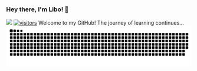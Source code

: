 ### Hey there, I'm Libo! 🤗

[![](https://img.shields.io/badge/Homepage-blue?&style=flat-square&logo=googlechrome&logoColor=white)](https://libo-huang.github.io/)
[![visitors](https://visitor-badge.laobi.icu/badge?page_id=libo-huang.libo-huang&left_color=royalblue&right_color=black)](https://github.com/libo-huang)
Welcome to my GitHub! The journey of learning continues...
<picture>
  <source media="(prefers-color-scheme: dark)" srcset="https://raw.githubusercontent.com/libo-huang/libo-huang/output/github-contribution-grid-snake-dark.svg">
  <source media="(prefers-color-scheme: light)" srcset="https://raw.githubusercontent.com/libo-huang/libo-huang/output/github-contribution-grid-snake.svg">
  <img alt="github contribution grid snake animation" src="https://raw.githubusercontent.com/libo-huang/libo-huang/output/github-contribution-grid-snake.svg">
</picture>

<!--
I am currently an Assistant Researcher at the Institute of Computing Technology, Chinese Academy of Science ([ICT, CAS](http://www.ict.ac.cn/)).
My research lies in **machine learning theories** and **deep learning applications**, with a special focus on building memorizing visual systems that are continual and data-efficient. 
If you have any questions about my projects, please feel free to [send me an email](mailto:www.huanglibo@gmail.com). 
-->
